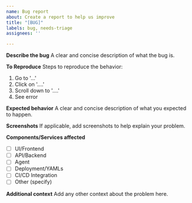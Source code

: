 ```yaml
---
name: Bug report
about: Create a report to help us improve
title: "[BUG]"
labels: bug, needs-triage
assignees: ''

---
```


**Describe the bug**
A clear and concise description of what the bug is.

**To Reproduce**
Steps to reproduce the behavior:
1. Go to '...'
2. Click on '....'
3. Scroll down to '....'
4. See error

**Expected behavior**
A clear and concise description of what you expected to happen.

**Screenshots**
If applicable, add screenshots to help explain your problem.

**Components/Services affected**

- [ ] UI/Frontend
- [ ] API/Backend
- [ ] Agent
- [ ] Deployment/YAMLs
- [ ] CI/CD Integration
- [ ] Other (specify)

**Additional context**
Add any other context about the problem here.
